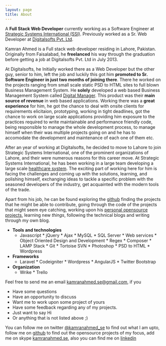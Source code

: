 ```yaml
---
layout: page
title: About
---
```


A **Full Stack Web Developer** currently working as a Software Engineer at [Strategic Systems International (SSI)](http://ssidecisions.com). Previously worked as a Sr. Web Developer at [Digitalsofts Pvt. Ltd](http://digitalsofts.com).

Kamran Ahmed is a Full stack web developer residing in Lahore, Pakistan. Originally from Faisalabad, he **freelanced** his way through the graduation before getting a job at Digitalsofts Pvt. Ltd in July 2013. 

At Digitalsofts, he Initially worked there as a Web Developer but the other guy, senior to him, left the job and luckily this got him **promoted to Sr. Software Engineer in just two months of joining there**. There he worked on the projects ranging from small scale static PSD to HTML sites to full blown Business Management System. He **solely** developed a web based Business Management System called [Digital Manager](http://digitalmanager.pk/). This product was their **main source of revenue** in web based applications. Working there was a **great experience** for him, he got the chance to deal with onsite clients for requirements elicitaion, prototyping, working in tight deadlines, got the chance to work on large scale applications providing him exposure to the practices required to write maintainable and performance friendly code, being responsible to manage the whole development process, to manage himself when their was multiple projects going on and he has to accomodate the development and maintenance of each one of them etc.

After an year of working at Digitalsofts, he decided to move to Lahore to join Strategic Systems International, one of the prominent organizations of Lahore, and their were numerous reasons for this career move. At Strategic Systems International, he has been working in a large team developing a large scale [healthcare system](http://hbinsights.com). The exciting part of working here for him is facing the challenges and coming up with the solutions, learning, and polishing himself, exchanging ideas to tackle a specific problem with the seasoned developers of the industry, get acquainted with the modern tools of the trade.

Apart from his job, he can be found exploring the [github](http://github.com/) finding the projects that he might be able to contribute, going through the code of the projects that might seem eye catching, working upon his [personal opensource projects](http://github.com/kamranahmedse), learning new *things*, following the technical blogs and writing through my own blog.

- **Tools and technologies** 
  * Javascript * jQuery * Ajax * MySQL * SQL Server * Web services * Object Oriented Design and Development * Regex * Composer * LAMP Stack * Git * Tortoise SVN * Photoshop * PSD to HTML * Wordpress
- **Frameworks** 
  * Laravel * Codeigniter * Wordpress * AngularJS * Twitter Bootstrap
- **Organization**  
  * Wrike * Trello

Feel free to send me an email <a href="mailto:kamranahmed.se@gmail.com">kamranahmed.se@gmail.com</a>, if you 

* Have some questions
* Have an opportunity to discuss
* Want me to work upon some project of yours
* Have some feedback regarding any of my projects.
* Just want to say Hi
* Or anything that is not listed above ;)

You can follow me on twitter [@kamranahmed_se](http://twitter.com/kamranahmed_se) to find out what I am upto, follow me on [github](http://github.com/kamranahmedse) to find out the opensource projects of my focus, add me on skype [kamranahmed.se](skype:add?kamranahmed.se), also you can find me on [linkedin](http://linkedin.com/in/kaamranahmed)
